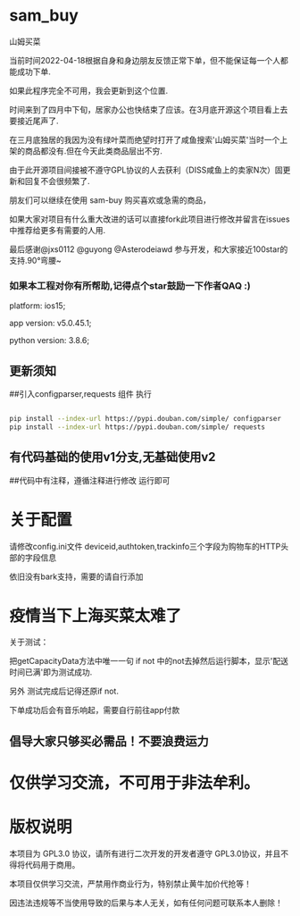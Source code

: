# sam_buy
山姆买菜

当前时间2022-04-18根据自身和身边朋友反馈正常下单，但不能保证每一个人都能成功下单.

如果此程序完全不可用，我会更新到这个位置.

时间来到了四月中下旬，居家办公也快结束了应该。在3月底开源这个项目看上去要接近尾声了.

在三月底独居的我因为没有绿叶菜而绝望时打开了咸鱼搜索'山姆买菜'当时一个上架的商品都没有.但在今天此类商品层出不穷.

由于此开源项目间接被不遵守GPL协议的人去获利（DISS咸鱼上的卖家N次）固更新和回复不会很频繁了.

朋友们可以继续在使用 sam-buy 购买喜欢或急需的商品，

如果大家对项目有什么重大改进的话可以直接fork此项目进行修改并留言在issues中推荐给更多有需要的人用.

最后感谢@jxs0112 @guyong @Asterodeiawd 参与开发，和大家接近100star的支持.90°弯腰~

### 如果本工程对你有所帮助,记得点个star鼓励一下作者QAQ :)

platform: ios15;

app version: v5.0.45.1;

python version: 3.8.6;

## 更新须知
##引入configparser,requests 组件
执行
```bash

pip install --index-url https://pypi.douban.com/simple/ configparser
pip install --index-url https://pypi.douban.com/simple/ requests

```

## 有代码基础的使用v1分支,无基础使用v2
##代码中有注释，遵循注释进行修改 运行即可

# 关于配置
请修改config.ini文件
deviceid,authtoken,trackinfo三个字段为购物车的HTTP头部的字段信息

依旧没有bark支持，需要的请自行添加

# 疫情当下上海买菜太难了


关于测试：

把getCapacityData方法中唯一一句 if not 中的not去掉然后运行脚本，显示'配送时间已满'即为测试成功.

另外 测试完成后记得还原if not.

下单成功后会有音乐响起，需要自行前往app付款


## 倡导大家只够买必需品！不要浪费运力

# 仅供学习交流，不可用于非法牟利。

# 版权说明

本项目为 GPL3.0 协议，请所有进行二次开发的开发者遵守 GPL3.0协议，并且不得将代码用于商用。

本项目仅供学习交流，严禁用作商业行为，特别禁止黄牛加价代抢等！

因违法违规等不当使用导致的后果与本人无关，如有任何问题可联系本人删除！
